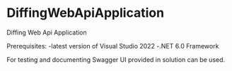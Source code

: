 # DiffingWebApiApplication
Diffing Web Api Application

Prerequisites: 
-latest version of Visual Studio 2022
-.NET 6.0 Framework

For testing and documenting Swagger UI provided in solution can be used.
